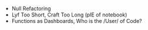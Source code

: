 - Null Refactoring
- Lyf Too Short, Craft Too Long (pIE of notebook)
- Functions as Dashboards, Who is the /User/ of Code?

